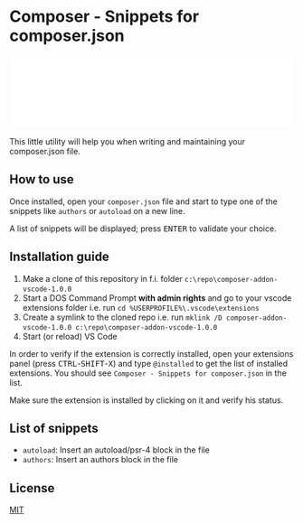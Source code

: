 # Composer - Snippets for composer.json

![Banner](./banner.svg)

This little utility will help you when writing and maintaining your composer.json file.

## How to use

Once installed, open your `composer.json` file and start to type one of the snippets like `authors` or `autoload` on a new line.

A list of snippets will be displayed; press <kbd>ENTER</kbd> to validate your choice.

## Installation guide

1. Make a clone of this repository in f.i. folder `c:\repo\composer-addon-vscode-1.0.0`
2. Start a DOS Command Prompt **with admin rights** and go to your vscode extensions folder i.e. run `cd %USERPROFILE%\.vscode\extensions`
3. Create a symlink to the cloned repo i.e. run `mklink /D composer-addon-vscode-1.0.0 c:\repo\composer-addon-vscode-1.0.0`
4. Start (or reload) VS Code

In order to verify if the extension is correctly installed, open your extensions panel (press <kbd>CTRL</kbd>-<kbd>SHIFT</kbd>-<kbd>X</kbd>) and type `@installed` to get the list of installed extensions. You should see `Composer - Snippets for composer.json` in the list.

Make sure the extension is installed by clicking on it and verify his status.

## List of snippets

* `autoload`: Insert an autoload/psr-4 block in the file
* `authors`: Insert an authors block in the file 

## License

[MIT](LICENSE)
